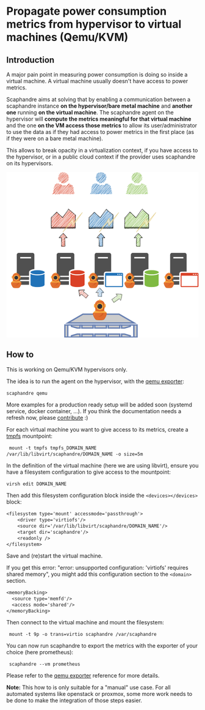 # Propagate power consumption metrics from hypervisor to virtual machines (Qemu/KVM)

## Introduction

A major pain point in measuring power consumption is doing so inside a virtual machine. A virtual machine usually doesn't have access to power metrics.

Scaphandre aims at solving that by enabling a communication between a scaphandre instance **on the hypervisor/bare metal machine** and **another one** running **on the virtual machine**.
The scaphandre agent on the hypervisor will **compute the metrics meaningful for that virtual machine** and the one **on the VM access those metrics** to allow its user/administrator to use the data as if they had access to power metrics in the first place (as if they were on a bare metal machine).

This allows to break opacity in a virtualization context, if you have access to the hypervisor, or in a  public cloud context if the provider uses scaphandre on its hypervisors.

<img src="../virtu.cleaned.png" width="650"/>

## How to

This is working on Qemu/KVM hypervisors only.

The idea is to run the agent on the hypervisor, with the [qemu exporter](../references/exporter-qemu.md):

    scaphandre qemu

More examples for a production ready setup will be added soon (systemd service, docker container, ...). If you think the documentation needs a refresh now, please [contribute](https://github.com/hubblo-org/scaphandre/pulls) :)
    
For each virtual machine you want to give access to its metrics, create a [tmpfs](https://en.wikipedia.org/wiki/Tmpfs) mountpoint:

     mount -t tmpfs tmpfs_DOMAIN_NAME /var/lib/libvirt/scaphandre/DOMAIN_NAME -o size=5m

In the definition of the virtual machine (here we are using libvirt), ensure you have a filesystem configuration to give access to the mountpoint:

    virsh edit DOMAIN_NAME

Then add this filesystem configuration block inside the `<devices></devices>` block:

    <filesystem type='mount' accessmode='passthrough'>
        <driver type='virtiofs'/>
        <source dir='/var/lib/libvirt/scaphandre/DOMAIN_NAME'/>
        <target dir='scaphandre'/>
        <readonly />
    </filesystem>

Save and (re)start the virtual machine.

If you get this error: "error: unsupported configuration: 'virtiofs' requires shared memory", you might add this configuration section to the `<domain>` section.

    <memoryBacking>
      <source type='memfd'/>
      <access mode='shared'/>
    </memoryBacking>

Then connect to the virtual machine and mount the filesystem:

     mount -t 9p -o trans=virtio scaphandre /var/scaphandre

You can now run scaphandre to export the metrics with the exporter of your choice (here prometheus):

     scaphandre --vm prometheus

Please refer to the [qemu exporter](../references/exporter-qemu.md) reference for more details.

**Note:** This how to is only suitable for a "manual" use case. For all automated systems like openstack or proxmox, some more work needs to be done to make the integration of those steps easier.
